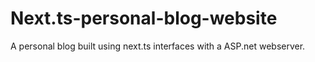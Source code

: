 # Next.ts-personal-blog-website
A personal blog built using next.ts interfaces with a ASP.net webserver.
